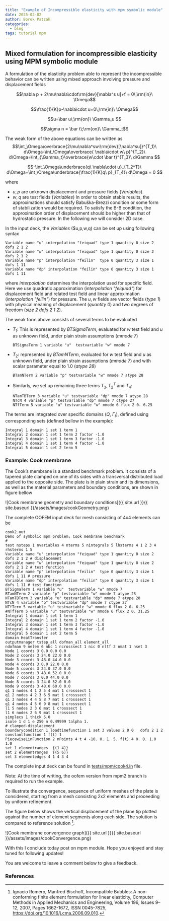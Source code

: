 ```yaml
---
title: "Example of Incompressible elasticity with mpm symbolic module"
date: 2025-02-02
author: Borek Patzak
categories:
  - blog
tags: tutorial mpm
---
```


## Mixed formulation for incompressible elasticity using MPM symbolic module
A formulation of the elasticity problem able to represent the incompressible behavior can be written using mixed approach involving pressure and displacement fields

$$\nabla p + 2\mu\nabla\cdot\rm{dev}[\nabla^s u]+f = 0\;\rm{in}\ \Omega$$

$$\frac{1}{K}p-\nabla\cdot u=0\;\rm{in}\ \Omega$$

$$u=\bar u\;\rm{on}\ \Gamma_u $$

$$\sigma n = \bar t\;\rm{on}\ \Gamma_t$$

The weak form of the above equations can be written as
$$\int_\Omega\overbrace{2\mu\nabla^sw:\rm{dev}[\nabla^su]}^{T_1}\ d\Omega-\int_\Omega\overbrace{ \nabla\cdot w\ p}^{T_2}\ d\Omega=\int_{\Gamma_t}\overbrace{w\cdot \bar t}^{T_3}\ d\Gamma $$

$$-\int_\Omega\underbrace{q\ \nabla\cdot u}_{T_2^T}\ d\Omega+\int_\Omega\underbrace{\frac{1}{K}q\ p}_{T_4}\ d\Omega = 0
$$

where 
* $u, p$ are unknown displacement and pressure fields (_Variables_).
* $w, q$ are test fields (_Variables_)
In order to obtain stable results, the approximations should satisfy Babuška-Brezzi condition or some form of stabilization would be required. 
To satisfy the B-B condition, the approximation order of displacement should be higher than that of hydrostatic pressure.
In the following  we will consider 2D case. 

In the input deck, the _Variables_ ($u,p,w,q) can be set up using following syntax
```
Variable name "u" interpolation "feiquad" type 1 quantity 0 size 2 dofs 2 1 2 
Variable name "w" interpolation "feiquad" type 1 quantity 0 size 2 dofs 2 1 2 
Variable name "p" interpolation "feilin"  type 0 quantity 3 size 1 dofs 1 11  
Variable name "dp" interpolation "feilin" type 0 quantity 3 size 1 dofs 1 11 
```
where _interpolation_ determines the interpolation used for specific field. Here we use quadratic approximation (_interpolation "feiquad"_) for displacement field and related test field and linear approximation (_interpolation "feilin"_) for pressure.
The $u, w$ fields are vector fields (_type 1_) with physical meaning of displacement (_quantity 0_) and two degrees of freedom (_size 2 dofs 2 1 2_).

The weak form above consists of several terms to be evaluated
* $T_1$: This is represented by _BTSigmaTerm_, evaluated for $w$ test field and $u$ as unknown field, under plain strain assumptions (_mmode 7_)
  ```
  BTSigmaTerm 1 variable "u"  testvariable "w" mmode 7 
  ```
* $T_2$: represented by _BTamNTerm_, evaluated for $w$ test field and $u$ as unknown field, under plain strain assumptions (_mmode 7_) and with scalar parameter equal to 1.0 (_atype 28_)
  ```
  BTamNTerm 2 variable "p" testvariable "w" mmode 7 atype 28
  ```
* Similarly, we set up remaining three terms $T_3, T_2^T$ and $T_4$:
  ```
  NTamTBTerm 3 variable "u" testvariable "dp" mmode 7 atype 28
  NTcN 4 variable "p" testvariable "dp" mmode 7 ctype 27
  NTfTerm 5 variable "u" testvariable "w" mmode 6 flux 2 0. 6.25
  ```
The terms are integrated over specific domains ($\Omega,\ \Gamma_t$), defined using corresponding sets (defined bellow in the example):
```
Integral 1 domain 1 set 1 term 1
Integral 2 domain 1 set 1 term 2 factor -1.0
Integral 3 domain 1 set 1 term 3 factor -1.0
Integral 4 domain 1 set 1 term 4 factor -1.0
Integral 5 domain 1 set 2 term 5
```
### Example: Cook membrane
The Cook’s membrane is a standard benchmark problem. 
 It consists of a tapered plate clamped
 on one of its sides with a transversal distributed load
 applied to the opposite side. The plate is in plain strain
 and its dimensions, as well as the material parameters
 and boundary conditions, are shown in figure bellow
 
 ![Cook membrane geometry and boundary conditions]({{ site.url }}{{ site.baseurl }}/assets/images/cookGeometry.png)

The complete OOFEM input deck for mesh consisting of 4x4 elements can be 
```
cook2.out
Demo of symbolic mpm problem; Cook membrane benchmark
# 
test nsteps 1 nvariables 4 nterms 5 nintegrals 5 lhsterms 4 1 2 3 4 rhsterms 1 5
Variable name "u" interpolation "feiquad" type 1 quantity 0 size 2 dofs 2 1 2 # displacement 
Variable name "w" interpolation "feiquad" type 1 quantity 0 size 2 dofs 2 1 2 # test function
Variable name "p" interpolation "feilin"  type 0 quantity 3 size 1 dofs 1 11 # pressure 
Variable name "dp" interpolation "feilin" type 0 quantity 3 size 1 dofs 1 11 # test function
BTSigmaTerm 1 variable "u"  testvariable "w" mmode 7
BTamNTerm 2 variable "p" testvariable "w" mmode 7 atype 28
NTamTBTerm 3 variable "u" testvariable "dp" mmode 7 atype 28
NTcN 4 variable "p" testvariable "dp" mmode 7 ctype 27
NTfTerm 5 variable "u" testvariable "w" mmode 6 flux 2 0. 6.25
#NTfTerm 5 variable "u" testvariable "w" mmode 6 flux 2 0. 31.25
Integral 1 domain 1 set 1 term 1
Integral 2 domain 1 set 1 term 2 factor -1.0
Integral 3 domain 1 set 1 term 3 factor -1.0
Integral 4 domain 1 set 1 term 4 factor -1.0
Integral 5 domain 1 set 2 term 5
domain HeatTransfer
outputmanager tstep_all dofman_all element_all
ndofman 9 nelem 6 nbc 1 ncrosssect 1 nic 0 nltf 2 nmat 1 nset 3
Node 1 coords 3 0.0 0.0 0.0
Node 2 coords 3 24.0 22.0 0.0
Node 3 coords 3 48.0 44.0 0.0
Node 4 coords 3 0.0 22.0 0.0
Node 5 coords 3 24.0 37.0 0.0
Node 6 coords 3 48.0 52.0 0.0
Node 7 coords 3 0.0 44.0 0.0
Node 8 coords 3 24.0 52.0 0.0
Node 9 coords 3 48.0 60.0 0.0
q1 1 nodes 4 1 2 5 4 mat 1 crosssect 1
q1 2 nodes 4 2 3 6 5 mat 1 crosssect 1
q1 3 nodes 4 4 5 8 7 mat 1 crosssect 1
q1 4 nodes 4 5 6 9 8 mat 1 crosssect 1
l1 5 nodes 2 3 6 mat 1 crosssect 1
l1 6 nodes 2 6 9 mat 1 crosssect 1
simplecs 1 thick 5.0
isole 1 d 1 e 250 n 0.49999 talpha 1.
# clamped-displacement
boundarycondition 1 loadtimefunction 1 set 3 values 2 0 0   dofs 2 1 2
constantfunction 1 f(t) 1
PiecewiseLinFunction 2 nPoints 4 t 4 -10. 0. 1. 5. f(t) 4 0. 0. 1.0 1.0
set 1 elementranges  {(1 4)}
set 2 elementranges  {(5 6)}
set 3 elementedges 4 1 4 3 4
```
The complete input deck can be found in [tests/mpm/cook4.in](https://raw.githubusercontent.com/oofem/oofem/refs/heads/mpm2/tests/mpm/cook4.in) file. 

Note: At the time of writing, the oofem version from mpm2 branch is required to run the example.

To illustrate the convergence, sequence of uniform meshes of the plate is considered,
 starting from a mesh consisting 2x2 elements and proceeding by uniform refinement.

The figure below shows the vertical displacement of the plane tip plotted against the number of element segments along each side. The solution is compared to reference solution [^1].

![Cook membrane convergence graph]({{ site.url }}{{ site.baseurl }}/assets/images/cookConvergence.png)

With this I conclude today post on mpm module. 
Hope you enjoyed and stay tuned for following updates!

You are welcome to leave a comment below to give a feedback.

### References
[^1]: Ignacio Romero, Manfred Bischoff, Incompatible Bubbles: A non-conforming finite element formulation for linear elasticity, Computer Methods in Applied Mechanics and Engineering, Volume 196, Issues 9–12, 2007, Pages 1662-1672, ISSN 0045-7825, https://doi.org/10.1016/j.cma.2006.09.010.